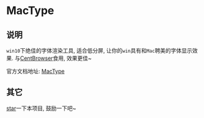 # MacType

## 说明

`win10`下绝佳的字体渲染工具, 适合低分屏, 让你的`win`具有和`Mac`聘美的字体显示效果. 与[CentBrowser](../centBrowser)食用, 效果更佳~

官方文档地址: [MacType](https://github.com/snowie2000/mactype)

## 其它

[star](https://github.com/ddzy/fe-necessary-book)一下本项目, 鼓励一下吧~